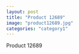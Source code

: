 ```yaml
---
layout: post
title: "Product 12689"
image: "product12689.jpg"
categories: "category1"
---
```

Product 12689
